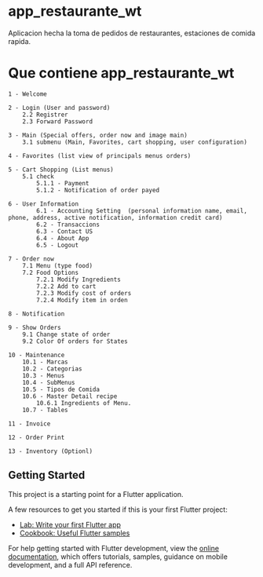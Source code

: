 # app_restaurante_wt

Aplicacion hecha la toma de pedidos de restaurantes, estaciones de comida rapida.

# Que contiene app_restaurante_wt

	1 - Welcome
	
	2 -	Login (User and password)
		2.2 Registrer
		2.3 Forward Password
		
	3 - Main (Special offers, order now and image main)
		3.1 submenu (Main, Favorites, cart shopping, user configuration)
		
	4 - Favorites (list view of principals menus orders)
	
	5 - Cart Shopping (List menus)
		5.1 check
			5.1.1 - Payment
			5.1.2 - Notification of order payed
			
	6 - User Information
			6.1 - Accounting Setting  (personal information name, email, phone, address, active notification, information credit card)
			6.2 - Transaccions
			6.3 - Contact US
			6.4 - About App
			6.5 - Logout
			
	7 - Order now
		7.1 Menu (type food)
		7.2 Food Options 
			7.2.1 Modify Ingredients
			7.2.2 Add to cart
			7.2.3 Modify cost of orders
			7.2.4 Modify item in orden
			
	8 - Notification
	
	9 - Show Orders 
		9.1 Change state of order
		9.2 Color Of orders for States
		
	10 - Maintenance
		10.1 - Marcas
		10.2 - Categorias
		10.3 - Menus
		10.4 - SubMenus
		10.5 - Tipos de Comida
		10.6 - Master Detail recipe
			10.6.1 Ingredients of Menu.
		10.7 - Tables
		
	11 - Invoice
	
	12 - Order Print
	
	13 - Inventory (Optionl)
	
	


## Getting Started

This project is a starting point for a Flutter application.

A few resources to get you started if this is your first Flutter project:

- [Lab: Write your first Flutter app](https://docs.flutter.dev/get-started/codelab)
- [Cookbook: Useful Flutter samples](https://docs.flutter.dev/cookbook)

For help getting started with Flutter development, view the
[online documentation](https://docs.flutter.dev/), which offers tutorials,
samples, guidance on mobile development, and a full API reference.
